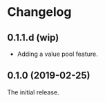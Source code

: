 # Changelog

## 0.1.1.d (wip)

* Adding a value pool feature.


## 0.1.0 (2019-02-25)

The initial release.

